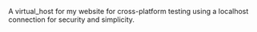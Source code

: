 A virtual_host for my website for cross-platform testing using a localhost connection for security and simplicity.